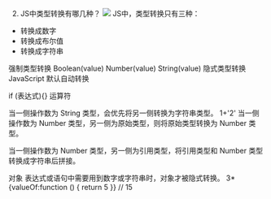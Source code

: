 2. JS中类型转换有哪几种？
  ![](https://user-gold-cdn.xitu.io/2019/5/14/16ab5c97a03dff4c?imageView2/0/w/1280/h/960/format/webp/ignore-error/1)
  JS中，类型转换只有三种：
  - 转换成数字
  - 转换成布尔值
  - 转换成字符串

  强制类型转换 Boolean(value) Number(value)  String(value) 
  隐式类型转换 JavaScript 默认自动转换

  if (表达式){}
  运算符
  
  当一侧操作数为 String 类型，会优先将另一侧转换为字符串类型。
  1+'2'
  当一侧操作数为 Number 类型，另一侧为原始类型，则将原始类型转换为 Number 类型。
  
  当一侧操作数为 Number 类型，另一侧为引用类型，将引用类型和 Number 类型转换成字符串后拼接。

对象
 表达式或语句中需要用到数字或字符串时，对象才被隐式转换。
  3*{valueOf:function () { return 5 }} // 15
